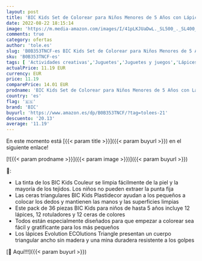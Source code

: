 ```yaml
---
layout: post
title: 'BIC Kids Set de Colorear para Niños Menores de 5 Años con Lápices Evolution ECOlutions Triangle  Rotuladores Kid Couleur Baby y Ceras Plastidecor Triangle - Pack de 36  12+12+12 '
date: 2022-08-22 18:15:14
image: 'https://m.media-amazon.com/images/I/41pLKJUaDwL._SL500_._SL400_.jpg'
comments: true
category: ofertas
author: 'tole.es'
slug: 'B0B353TNCF-es BIC Kids Set de Colorear para Niños Menores de 5 Años con...'
sku: 'B0B353TNCF-es'
tags: [ 'Actividades creativas','Juguetes','Juguetes y juegos','Lápices de colores para niños','Material de escritura y dibujo para niños','bic','colorear','lápices','plastidecor','rotuladores','🇪🇸', ]
actualPrice: 11.19 EUR
currency: EUR
price: 11.19
comparePrice: 14.01 EUR
prodname: 'BIC Kids Set de Colorear para Niños Menores de 5 Años con Lápices Evolution ECOlutions Triangle  Rotuladores Kid Couleur Baby y Ceras Plastidecor Triangle - Pack de 36  12+12+12 '
country: 'es'
flag: '🇪🇸'
brand: 'BIC'
buyurl: 'https://www.amazon.es/dp/B0B353TNCF/?tag=tolees-21'
descuento: '20.13'
average: '11.19'
---
```


En este momento está [{{< param title >}}]({{< param buyurl >}}) en el siguiente enlace!

[![{{< param prodname >}}]({{< param image >}})]({{< param buyurl >}})

🔎:

- La tinta de los BIC Kids Couleur se limpia fácilmente de la piel y la mayoría de los tejidos. Los niños no pueden extraer la punta fija
- Las ceras triangulares BIC Kids Plastidecor ayudan a los pequeños a colocar los dedos y mantienen las manos y las superficies limpias
- Este pack de 36 piezas BIC Kids para niños de hasta 5 años incluye 12 lápices, 12 rotuladores y 12 ceras de colores
- Todos están especialmente diseñados para que empezar a colorear sea fácil y gratificante para los más pequeños
- Los lápices Evolution ECOlutions Triangle presentan un cuerpo triangular ancho sin madera y una mina duradera resistente a los golpes

[🛒 Aquí!!!]({{< param buyurl >}})
